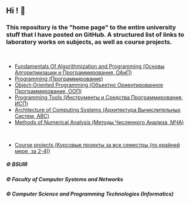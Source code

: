 ## Hi ! 👋

### This repository is the "home page" to the entire university stuff that I have posted on GitHub. A structured list of links to laboratory works on subjects, as well as course projects.  
&nbsp;  

* [Fundamentals Of Algorithmization and Programming (Основы Алгоритмизации и Программирования, ОАиП)](https://github.com/user-of-github/BSUIR_Labs_Algorithmization-and-programming)  
* [Programming (Программирование)](https://github.com/user-of-github/BSUIR_Labs_Programming)  
* [Object-Oriented Programming (Объектно Ориентированное Программирование, ООП)](https://github.com/user-of-github/BSUIR_Labs_Object-oriented-programming)  
* [Programming Tools (Инструменты и Средства Программирования, ИСП)](https://github.com/user-of-github/BSUIR_Labs_Programming-tools)  
* [Architecture of Computing Systems (Архитектура Вычислительных Систем, АВС)](https://github.com/user-of-github/BSUIR_Labs_Architecture-of-computing-systems)  
* [Methods of Numerical Analysis (Методы Численного Анализа, МЧА)](https://github.com/user-of-github/BSUIR_Labs_Methods-of-numerical-analysis)  

&nbsp;  

* [Course projects (Курсовые проекты за все семестры (по крайней мере, за 2-4))](https://github.com/user-of-github/BSUIR_course-projects)

##### © BSUIR 
##### © Faculty of Computer Systems and Networks
##### © Computer Science and Programming Technologies (Informatics)
